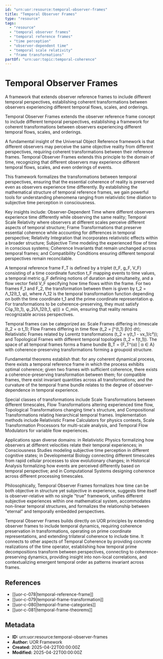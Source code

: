 ```yaml
---
id: "urn:uor:resource:temporal-observer-frames"
title: "Temporal Observer Frames"
type: "resource"
tags:
  - "resource"
  - "temporal observer frames"
  - "temporal reference frames"
  - "time perception"
  - "observer-dependent time"
  - "temporal scale relativity"
  - "frame transformations"
partOf: "urn:uor:topic:temporal-coherence"
---
```


# Temporal Observer Frames

A framework that extends observer reference frames to include different temporal perspectives, establishing coherent transformations between observers experiencing different temporal flows, scales, and orderings.

Temporal Observer Frames extends the observer reference frame concept to include different temporal perspectives, establishing a framework for coherent transformations between observers experiencing different temporal flows, scales, and orderings.

A fundamental insight of the Universal Object Reference framework is that different observers may perceive the same objective reality from different perspectives, requiring coherent transformations between their reference frames. Temporal Observer Frames extends this principle to the domain of time, recognizing that different observers may experience different temporal flows, scales, and even orderings of events.

This framework formalizes the transformations between temporal perspectives, ensuring that the essential coherence of reality is preserved even as observers experience time differently. By establishing the mathematical structure of temporal reference frames, we gain powerful tools for understanding phenomena ranging from relativistic time dilation to subjective time perception in consciousness.

Key insights include: Observer-Dependent Time where different observers experience time differently while observing the same reality; Temporal Scale Relativity where observers at different scales perceive different aspects of temporal structure; Frame Transformations that preserve essential coherence while accounting for differences in temporal perspective; Relativity Integration that incorporates relativistic effects within a broader structure; Subjective Time modeling the experienced flow of time in conscious systems; Coherence Invariants that remain unchanged across temporal frames; and Compatibility Conditions ensuring different temporal perspectives remain reconcilable.

A temporal reference frame F_T is defined by a triplet (t_F, g_F, V_F) consisting of a time coordinate function t_F mapping events to time values, a temporal metric g_F defining notions of duration and simultaneity, and a flow vector field V_F specifying how time flows within the frame. For two frames F_1 and F_2, the transformation between them is given by t_2 = Λ_12(t_1, φ), where Λ_12 is the temporal transformation function depending on both the time coordinate t_1 and the prime coordinate representation φ. For transformations to be coherence-preserving, they must satisfy C(φ_1(t_1), φ_2(Λ_12(t_1, φ))) ≥ C_min, ensuring that reality remains recognizable across perspectives.

Temporal frames can be categorized as: Scale Frames differing in timescale (t_2 = α t_1); Flow Frames differing in time flow (t_2 = ∫^(t_1) β(τ) dτ); Relativistic Frames related by Lorentz transformations (t_2 = γ(t_1 - vx_1/c²)); and Topological Frames with different temporal topologies (t_2 = f(t_1)). The space of all temporal frames forms a frame bundle B_T = {F_T^(α) | α ∈ A} with coherence-preserving transformations forming a groupoid structure.

Fundamental theorems establish that: for any coherent dynamical process, there exists a temporal reference frame in which the process exhibits optimal coherence; given two frames with sufficient coherence, there exists a coherence-preserving transformation between them; for compatible frames, there exist invariant quantities across all transformations; and the curvature of the temporal frame bundle relates to the degree of observer-dependence in temporal experience.

Special classes of transformations include Scale Transformations between different timescales, Flow Transformations altering experienced time flow, Topological Transformations changing time's structure, and Compositional Transformations relating hierarchical temporal frames. Implementation methods include Relativistic Frame Calculators for physics contexts, Scale Transformation Processors for multi-scale analysis, and Temporal Flow Modulators for variable flow experiences.

Applications span diverse domains: in Relativistic Physics formalizing how observers at different velocities relate their temporal experiences; in Consciousness Studies modeling subjective time perception in different cognitive states; in Developmental Biology connecting different timescales from rapid cellular processes to slow evolutionary changes; in Historical Analysis formalizing how events are perceived differently based on temporal perspective; and in Computational Systems designing coherence across different processing timescales.

Philosophically, Temporal Observer Frames formalizes how time can be both objective in structure yet subjective in experience, suggests time itself is observer-relative with no single "true" framework, unifies different subjective experiences within one mathematical system, accommodates non-linear temporal structures, and formalizes the relationship between "eternal" and temporally embedded perspectives.

Temporal Observer Frames builds directly on UOR principles by extending observer frames to include temporal dynamics, requiring coherence preservation in transformations, operating on prime coordinate representations, and extending trilateral coherence to include time. It connects to other aspects of Temporal Coherence by providing concrete realizations of the time operator, establishing how temporal prime decompositions transform between perspectives, connecting to coherence-preserving dynamics, providing insight into non-local correlations, and contextualizing emergent temporal order as patterns invariant across frames.

## References

- [[uor-c-078|temporal-reference-frame]]
- [[uor-c-079|temporal-frame-transformation]]
- [[uor-c-080|temporal-frame-categories]]
- [[uor-c-081|temporal-frame-theorems]]

## Metadata

- **ID:** urn:uor:resource:temporal-observer-frames
- **Author:** UOR Framework
- **Created:** 2025-04-22T00:00:00Z
- **Modified:** 2025-04-22T00:00:00Z
